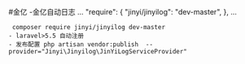 #金亿
    -金亿自动日志
...
      "require": {
            "jinyi/jinyilog": "dev-master",
        },
...
    
     composer require jinyi/jinyilog dev-master
    - laravel>5.5 自动注册
    - 发布配置 php artisan vendor:publish  --provider="Jinyi\Jinyilog\JinYiLogServiceProvider"
